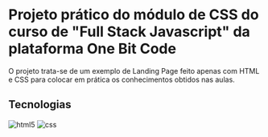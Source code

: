 # Projeto prático do módulo de CSS do curso de "Full Stack Javascript" da plataforma One Bit Code

O projeto trata-se de um exemplo de Landing Page feito apenas com HTML e CSS para colocar em prática os conhecimentos obtidos nas aulas.

## Tecnologias

<div style="display: inline_block">
  <img align="center" alt="html5" src="https://img.shields.io/badge/HTML5-E34F26?style=for-the-badge&logo=html5&logoColor=white" />
  <img align="center" alt="css" src="https://img.shields.io/badge/CSS3-1572B6?style=for-the-badge&logo=css3&logoColor=white" />
</div>
